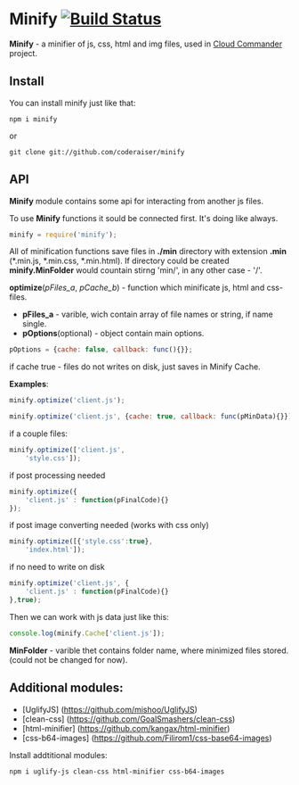 Minify [![Build Status](https://secure.travis-ci.org/coderaiser/minify.png?branch=master)](http://travis-ci.org/coderaiser/minify)
======

**Minify** - a minifier of js, css, html and img files,
used in [Cloud Commander](http://github.com/coderaiser/cloudcmd "Cloud Commander")
project.

Install
---------------
You can install minify just like that:

    npm i minify
or
    
    git clone git://github.com/coderaiser/minify

API
---------------
**Minify** module contains some api for interacting from another js files.

To use **Minify** functions it sould be connected first. It's doing like always.
```js
minify = require('minify');
```
All of minification functions save files in **./min** directory with
extension **.min** (*.min.js, *.min.css, *.min.html).
If directory could be created **minify.MinFolder** would countain stirng 'min/',
in any other case - '/'.

**optimize**(*pFiles_a*, *pCache_b*) - function which minificate js, html and
css-files.
 - **pFiles_a**                     - varible, wich contain array of file
names or string, if name single.
 - **pOptions**(optional)           - object contain main options.

```js
pOptions = {cache: false, callback: func(){}};
```

if cache true - files do not writes on disk, just saves in Minify Cache.

**Examples**:

```js
minify.optimize('client.js');
```

```js
minify.optimize('client.js', {cache: true, callback: func(pMinData){}});
```

if a couple files:
```js
minify.optimize(['client.js',
    'style.css']);
```

if post processing needed 
```js
minify.optimize({
    'client.js' : function(pFinalCode){}
});
```

if post image converting needed (works with css only)
```js
minify.optimize([{'style.css':true},
    'index.html']);
```    

if no need to write on disk
```js
minify.optimize('client.js', {
    'client.js' : function(pFinalCode){}
},true);
```

Then we can work with js data just like this:
```js
console.log(minify.Cache['client.js']);
```

**MinFolder** - varible thet contains folder name, where minimized files stored.
                (could not be changed for now).
                
Additional modules:
---------------
- [UglifyJS] (https://github.com/mishoo/UglifyJS)
- [clean-css] (https://github.com/GoalSmashers/clean-css)
- [html-minifier] (https://github.com/kangax/html-minifier)
- [css-b64-images] (https://github.com/Filirom1/css-base64-images)

Install addtitional modules:

    npm i uglify-js clean-css html-minifier css-b64-images